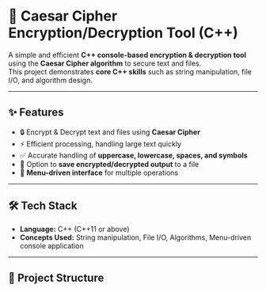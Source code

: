 # 🔐 Caesar Cipher Encryption/Decryption Tool (C++)

A simple and efficient **C++ console-based encryption & decryption tool** using the **Caesar Cipher algorithm** to secure text and files.  
This project demonstrates **core C++ skills** such as string manipulation, file I/O, and algorithm design.  

---

## ✨ Features
- 🔒 Encrypt & Decrypt text and files using **Caesar Cipher**  
- ⚡ Efficient processing, handling large text quickly  
- ✅ Accurate handling of **uppercase, lowercase, spaces, and symbols**  
- 💾 Option to **save encrypted/decrypted output** to a file  
- 🎯 **Menu-driven interface** for multiple operations  

---

## 🛠️ Tech Stack
- **Language:** C++ (C++11 or above)  
- **Concepts Used:** String manipulation, File I/O, Algorithms, Menu-driven console application  

---

## 📂 Project Structure
